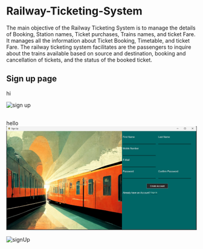 # Railway-Ticketing-System

The main objective of the Railway Ticketing System is to manage the details of Booking, Station names, Ticket purchases, Trains names, and ticket Fare. It manages all the information about Ticket Booking, Timetable, and ticket Fare. The railway ticketing system facilitates are the passengers to inquire about the trains available based on source and destination, booking and cancellation of tickets, and the status of the booked ticket.

<h2>Sign up page</h2>
hi<br>

![sign up](https://raw.githubusercontent.com/wshuv-o/Railway-Ticketing-System/main/images/signUp.png)

<br>
hello
<br>
<img src="images/signUp.png" width="1200">

![signUp](https://user-images.githubusercontent.com/100506477/208813741-df00b2ce-2035-4689-ad00-2a71a8d240c4.png)

